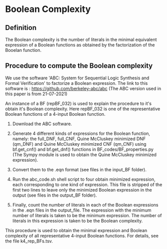 # Boolean Complexity

## Definition
The Boolean complexity is the number of literals in the minimal equivalent expression of a Boolean functions as obtained by the factorization of the Booelan function.

## Procedure to compute the Boolean complexity

We use the software 'ABC: System for Sequential Logic Synthesis and Formal Verification' to factorize a Boolean expression. The link to this software is : https://github.com/berkeley-abc/abc (The ABC version used in this paper is from 21-07-2021)

An instance of a BF (repBF_032) is used to explain the procedure to it's obtain it's Boolean complexity. Here repBF_032 is one of the representative Boolean functions of a 4-input Boolean function.

1. Download the ABC software.

2. Generate 4 different kinds of expressions for the Boolean function, namely: the full_DNF, full_CNF, Quine McCluskey minimized DNF (qm_DNF) and Quine McCluskey minimized CNF (qm_CNF) using bf.get_cnf() and bf.get_dnf() functions in BF_codes/BF_properties.py (The Sympy module is used to obtain the Quine McCluskey minimized expression).

3. Convert them to the .eqn format (see files in the input_BF folder).

4. Run the abc_code.sh shell script to four obtain minimized expression, each corresponding to one kind of expression. This file is stripped of the first two lines to leave only the minimized Boolean expression in the output (see files in the output_BF folder).

5. Finally, count the number of literals in each of the Boolean expressions in the .eqn files in the output_file. The expression with the minimum number of literals is taken to be the minimum expression. The number of literals in this expression is taken to be the Boolean complexity.

This procedure is used to obtain the minimal expression and Boolean complexity of all representative 4-input Boolean functions. For details, see the file k4_rep_BFs.tsv.
